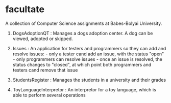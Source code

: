 # facultate

A collection of Computer Science assignments at Babes-Bolyai University.

1. DogsAdoptionQT : 
    Manages a dogs adoption center. A dog can be viewed, adopted or skipped.
    
2. Issues : 
    An application for testers and programmers so they can add and resolve issues:
        - only a tester cand add an issue, with the status "open"
        - only programmers can resolve issues
        - once an issue is resolved, the status changes to "closed", at which point both programmers and testers cand remove that issue

3. StudentsRegister : 
    Manages the students in a university and their grades
    
4. ToyLanguageInterpretor : 
    An interpretor for a toy language, which is able to perform several operations
